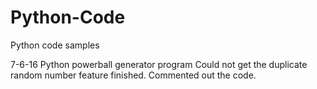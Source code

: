 # Python-Code
Python code samples

7-6-16
Python powerball generator program
Could not get the duplicate random number feature finished. Commented out the code.
